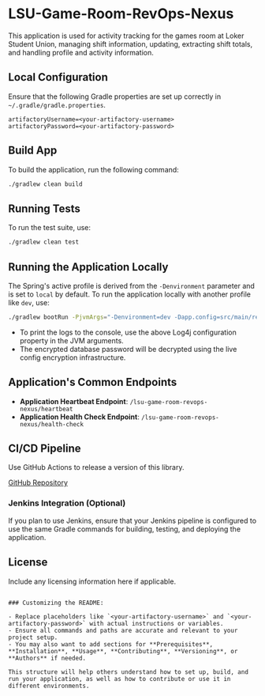 # LSU-Game-Room-RevOps-Nexus

This application is used for activity tracking for the games room at Loker Student Union, managing shift information, updating, extracting shift totals, and handling profile and activity information.

## Local Configuration

Ensure that the following Gradle properties are set up correctly in `~/.gradle/gradle.properties`.

```properties
artifactoryUsername=<your-artifactory-username>
artifactoryPassword=<your-artifactory-password>
```

## Build App

To build the application, run the following command:

```bash
./gradlew clean build
```

## Running Tests

To run the test suite, use:

```bash
./gradlew clean test
```

## Running the Application Locally

The Spring's active profile is derived from the `-Denvironment` parameter and is set to `local` by default. To run the application locally with another profile like `dev`, use:

```bash
./gradlew bootRun -PjvmArgs="-Denvironment=dev -Dapp.config=src/main/resources -Dlog4j.configurationFile=log4j2-dev.xml"
```

- To print the logs to the console, use the above Log4j configuration property in the JVM arguments.
- The encrypted database password will be decrypted using the live config encryption infrastructure.

## Application's Common Endpoints

- **Application Heartbeat Endpoint**: `/lsu-game-room-revops-nexus/heartbeat`
- **Application Health Check Endpoint**: `/lsu-game-room-revops-nexus/health-check`

## CI/CD Pipeline

Use GitHub Actions to release a version of this library.

[GitHub Repository](https://github.com/Loker-Student-Union-Inc/LSU-Game-Room-RevOps-Nexus.git)

### Jenkins Integration (Optional)

If you plan to use Jenkins, ensure that your Jenkins pipeline is configured to use the same Gradle commands for building, testing, and deploying the application.

## License

Include any licensing information here if applicable.

```

### Customizing the README:

- Replace placeholders like `<your-artifactory-username>` and `<your-artifactory-password>` with actual instructions or variables.
- Ensure all commands and paths are accurate and relevant to your project setup.
- You may also want to add sections for **Prerequisites**, **Installation**, **Usage**, **Contributing**, **Versioning**, or **Authors** if needed.

This structure will help others understand how to set up, build, and run your application, as well as how to contribute or use it in different environments.